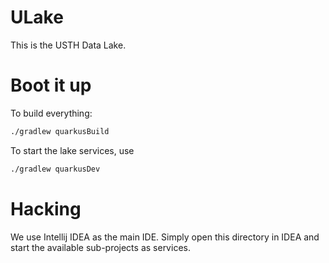 # ULake

This is the USTH Data Lake.


# Boot it up

To build everything:

```bash
./gradlew quarkusBuild
```

To start the lake services, use

```bash
./gradlew quarkusDev
```

# Hacking

We use Intellij IDEA as the main IDE. Simply open this directory in IDEA and start the available sub-projects as services. 

